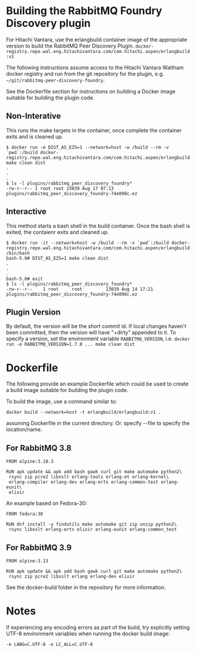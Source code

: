 # Building the RabbitMQ Foundry Discovery plugin
For Hitachi Vantara, use the erlangbuild container image of the appropriate version to build the RabbitMQ Peer Discovery Plugin.
`docker-registry.repo.wal.eng.hitachivantara.com/com.hitachi.aspen/erlangbuild:v1`

The following instructions assume access to the Hitachi Vantara Waltham docker registry and run from the git repository for the plugin, e.g. `~/git/rabbitmq-peer-discovery-foundry`.

See the Dockerfile section for instructions on building a Docker image suitable for building the plugin code.
## Non-Interative
This runs the make targets in the container, once complete the container exits and is cleaned up.

```
$ docker run -e DIST_AS_EZS=1 --network=host -w /build --rm -v `pwd`:/build docker-registry.repo.wal.eng.hitachivantara.com/com.hitachi.aspen/erlangbuild:v1 make clean dist
.
.
.
$ ls -l plugins/rabbitmq_peer_discovery_foundry*
-rw-r--r-- 1 root root 23039 Aug 17 07:13 plugins/rabbitmq_peer_discovery_foundry-74e098c.ez
```

## Interactive
This method starts a bash shell in the build container.  Once the bash shell is exited, the contaienr exits and cleaned up.

```
$ docker run -it --network=host -w /build --rm -v `pwd`:/build docker-registry.repo.wal.eng.hitachivantara.com/com.hitachi.aspen/erlangbuild:v1 /bin/bash
bash-5.0# DIST_AS_EZS=1 make clean dist
.
.
.
bash-5.0# exit
$ ls -l plugins/rabbitmq_peer_discovery_foundry*
-rw-r--r--    1 root     root         23039 Aug 14 17:21 plugins/rabbitmq_peer_discovery_foundry-74e098c.ez
```

## Plugin Version
By default, the version will be the short commit id.  If local changes haven't been committed, then the version will have "+dirty" appended to it.
To specify a version, set the environment variable `RABBITMQ_VERSION`, i.e. `docker run -e RABBITMQ_VERSION=1.7.0 ... make clean dist`

# Dockerfile
The following provide an example Dockerfile which could be used to create a build image suitable for building the plugin code.

To build the image, use a command similar to:

    docker build --network=host -t erlangbuild/erlangbuild:v1 .

assuming Dockerfile in the current directory. Or. specify --file <dockerfile> to specify the location/name.

##  For RabbitMQ 3.8

    FROM alpine:3.10.3

    RUN apk update && apk add bash gawk curl git make automake python2\
     rsync zip pcre2 libxslt erlang-tools erlang-et erlang-kernel\
     erlang-compiler erlang-dev erlang-erts erlang-common-test erlang-eunit\
     elixir

An example based on Fedora-30:

    FROM fedora:30

    RUN dnf install -y findutils make automake git zip unzip python2\
     rsync libxslt erlang-erts elixir erlang-eunit erlang-common_test

## For RabbitMQ 3.9

    FROM alpine:3.13

    RUN apk update && apk add bash gawk curl git make automake python2\
     rsync zip pcre2 libxslt erlang erlang-dev elixir

See the docker-build folder in the repository for more information.

# Notes
If experiencing any encoding errors as part of the build, try explicitly setting UTF-8 environment variables when running the docker build image:

    -e LANG=C.UTF-8 -e LC_ALL=C.UTF-8
